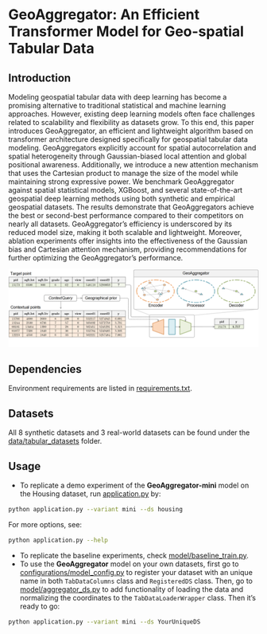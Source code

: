 # GeoAggregator: An Efficient Transformer Model for Geo-spatial Tabular Data

## Introduction
Modeling geospatial tabular data with deep learning has become a promising alternative to traditional statistical and machine learning approaches. 
However, existing deep learning models often face challenges related to scalability and flexibility as datasets grow. 
To this end, this paper introduces GeoAggregator, an efficient and lightweight algorithm based on transformer architecture designed specifically for geospatial tabular data modeling. 
GeoAggregators explicitly account for spatial autocorrelation and spatial heterogeneity through Gaussian-biased local attention and global positional awareness. 
Additionally, we introduce a new attention mechanism that uses the Cartesian product to manage the size of the model while maintaining strong expressive power. 
We benchmark GeoAggregator against spatial statistical models, XGBoost, and several state-of-the-art geospatial deep learning methods using both synthetic and empirical geospatial datasets. 
The results demonstrate that GeoAggregators achieve the best or second-best performance compared to their competitors on nearly all datasets. 
GeoAggregator’s efficiency is underscored by its reduced model size, making it both scalable and lightweight. 
Moreover, ablation experiments offer insights into the effectiveness of the Gaussian bias and Cartesian attention mechanism, providing recommendations for further optimizing the GeoAggregator’s performance.

![Research question](figs/figure_1_research_question_camera-ready.png "Workflow of the geospatial regression problem")

## Dependencies
Environment requirements are listed in [requirements.txt](https://github.com/ruid7181/GeoAggregator/edit/master/requirements.txt).

## Datasets
All 8 synthetic datasets and 3 real-world datasets can be found under the [data/tabular_datasets](https://github.com/ruid7181/GeoAggregator/edit/master/data/tabular_datasets) folder.

## Usage
* To replicate a demo experiment of the **GeoAggregator-mini** model on the Housing dataset, run [application.py](https://github.com/ruid7181/GeoAggregator/edit/master/application.py) by:
```bash
python application.py --variant mini --ds housing
```
For more options, see:
```bash
python application.py --help
```
* To replicate the baseline experiments, check [model/baseline_train.py](https://github.com/ruid7181/GeoAggregator/edit/master/model/baseline_train.py).
* To use the **GeoAggregator** model on your own datasets, first go to [configurations/model_config.py](configurations/model_config.py) to register your dataset with an unique name in both `TabDataColumns` class and `RegisteredDS` class. Then, go to [model/aggregator_ds.py](model/aggregator_ds.py) to add functionality of loading the data and normalizing the coordinates to the `TabDataLoaderWrapper` class. Then it’s ready to go:
```bash
python application.py --variant mini --ds YourUniqueDS
```
